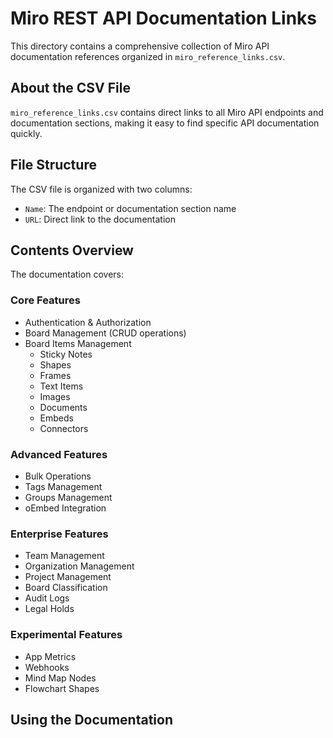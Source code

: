 # Miro REST API Documentation Links

This directory contains a comprehensive collection of Miro API documentation references organized in `miro_reference_links.csv`.

## About the CSV File

`miro_reference_links.csv` contains direct links to all Miro API endpoints and documentation sections, making it easy to find specific API documentation quickly.

## File Structure

The CSV file is organized with two columns:
- `Name`: The endpoint or documentation section name
- `URL`: Direct link to the documentation

## Contents Overview

The documentation covers:

### Core Features
- Authentication & Authorization
- Board Management (CRUD operations)
- Board Items Management
  - Sticky Notes
  - Shapes
  - Frames
  - Text Items
  - Images
  - Documents
  - Embeds
  - Connectors

### Advanced Features
- Bulk Operations
- Tags Management
- Groups Management
- oEmbed Integration

### Enterprise Features
- Team Management
- Organization Management
- Project Management
- Board Classification
- Audit Logs
- Legal Holds

### Experimental Features
- App Metrics
- Webhooks
- Mind Map Nodes
- Flowchart Shapes

## Using the Documentation

